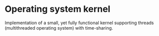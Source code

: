 # Operating system kernel
 
Implementation of a small, yet fully functional kernel supporting threads (multithreaded operating system) with time-sharing.

